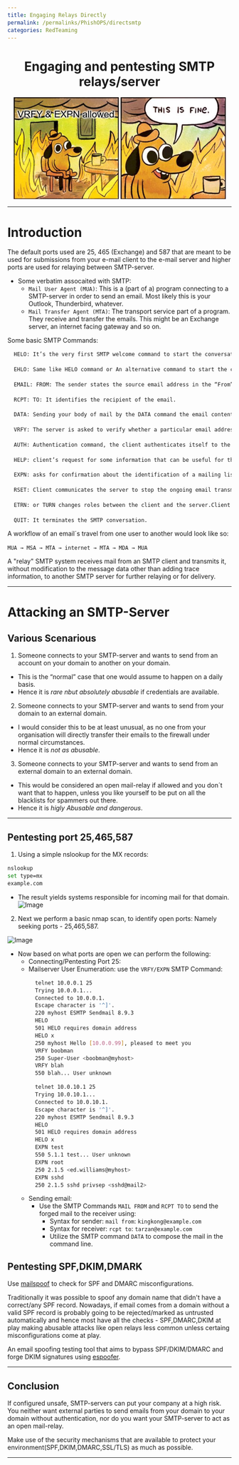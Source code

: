 ```yaml
---
title: Engaging Relays Directly
permalink: /permalinks/PhishOPS/directsmtp
categories: RedTeaming
---
```




<h1 align="center">Engaging and pentesting SMTP relays/server</h1>


<p align="center">
     <img src="https://raw.githubusercontent.com/m3rcer/m3rcer.github.io/master/_posts/redteaming/PhishOPS/images/smtpmeme.png">
</p>

_________________________________________________________________________________________________

# Introduction

The default ports used are 25, 465 (Exchange) and 587 that are meant to be used for submissions from your e-mail client to the e-mail server and  higher ports are used for relaying between SMTP-server.

- Some verbatim assocaited with SMTP:
  - `Mail User Agent (MUA)`: This is a (part of a) program connecting to a SMTP-server in order to send an email. Most likely this is your Outlook, Thunderbird, whatever.
  - `Mail Transfer Agent (MTA)`: The transport service part of a program. They receive and transfer the emails. This might be an Exchange server, an internet facing gateway and so on.

Some basic SMTP Commands: 

```bash
  HELO: It’s the very first SMTP welcome command to start the conversation and identifying the sender server and is followed by its domain name.

  EHLO: Same like HELO command or An alternative command to start the conversation, underlying that the server is using the Extended SMTP protocol.

  EMAIL: FROM: The sender states the source email address in the “From” field and starts the email transfer.

  RCPT: TO: It identifies the recipient of the email.

  DATA: Sending your body of mail by the DATA command the email content begins to be transferred.

  VRFY: The server is asked to verify whether a particular email address or username exists.

  AUTH: Authentication command, the client authenticates itself to the server, giving its username and password.

  HELP: client’s request for some information that can be useful for the successful transfer of the email.

  EXPN: asks for confirmation about the identification of a mailing list.

  RSET: Client communicates the server to stop the ongoing email transmission or terminating the continuous mail from the server.

  ETRN: or TURN changes roles between the client and the server.Client will be acting as SMTP Server.

  QUIT: It terminates the SMTP conversation.
```

A workflow of an email´s travel from one user to another would look like so:

  `MUA → MSA → MTA → internet → MTA → MDA → MUA`

A "relay" SMTP system receives mail from an SMTP client and transmits it, without modification to the message data other than adding trace information, to another SMTP server for further relaying or for delivery.

_________________________________________________________________________________________________


# Attacking an SMTP-Server

## Various Scenarious

1. Someone connects to your SMTP-server and wants to send from an account on your domain to another on your domain.
- This is the “normal” case that one would assume to happen on a daily basis. 
- Hence it is _rare nbut absolutely abusable_ if credentials are available.

2. Someone connects to your SMTP-server and wants to send from your domain to an external domain.
-  I would consider this to be at least unusual, as no one from your organisation will directly transfer their emails to the firewall under normal circumstances. 
-  Hence it is _not as abusable_.

3. Someone connects to your SMTP-server and wants to send from an external domain to an external domain.
-  This would be considered an open mail-relay if allowed and you don´t want that to happen, unless you like yourself to be put on all the blacklists for spammers out there.
-  Hence it is _higly Abusable and dangerous_.

_________________________________________________________________________________________________

## Pentesting port 25,465,587

1. Using a simple nslookup for the MX records:
  ```bash
  nslookup
  set type=mx
  example.com
  ```
- The result yields systems responsible for incoming mail for that domain.
  ![Image](https://github.com/m3rcer/Red-Team-SMTP-Spam-Filter-Bypass/blob/main/images/direct1.png)

2. Next we perform a basic nmap scan, to identify open ports: Namely seeking ports - 25,465,587.

![Image](https://github.com/m3rcer/Red-Team-SMTP-Spam-Filter-Bypass/blob/main/images/direct2.png)

- Now based on what ports are open we can perform the following:
  - Connecting/Pentesting Port 25:
  - Mailserver User Enumeration: use the `VRFY/EXPN` SMTP Command:
    ```bash
      telnet 10.0.0.1 25
      Trying 10.0.0.1...
      Connected to 10.0.0.1.
      Escape character is '^]'.
      220 myhost ESMTP Sendmail 8.9.3
      HELO
      501 HELO requires domain address
      HELO x
      250 myhost Hello [10.0.0.99], pleased to meet you
      VRFY boobman
      250 Super-User <boobman@myhost>
      VRFY blah
      550 blah... User unknown
    ```
    ```bash
      telnet 10.0.10.1 25
      Trying 10.0.10.1...
      Connected to 10.0.10.1.
      Escape character is '^]'.
      220 myhost ESMTP Sendmail 8.9.3
      HELO
      501 HELO requires domain address
      HELO x
      EXPN test
      550 5.1.1 test... User unknown
      EXPN root
      250 2.1.5 <ed.williams@myhost>
      EXPN sshd
      250 2.1.5 sshd privsep <sshd@mail2>
    ```
  - Sending email:
    - Use the SMTP Commands `MAIL FROM` and `RCPT TO` to send the forged mail to the receiver using:
      - Syntax for sender: `mail from`: `kingkong@example.com`
      - Syntax for receiver: `rcpt to`: `tarzan@example.com`
      - Utilize the SMTP command `DATA` to compose the mail in the command line.


  
## Pentesting SPF,DKIM,DMARK
  
Use [mailspoof](https://github.com/serain/mailspoof) to check for SPF and DMARC misconfigurations.

Traditionally it was possible to spoof any domain name that didn't have a correct/any SPF record. Nowadays, if email comes from a domain without a valid SPF record is probably going to be rejected/marked as untrusted automatically and hence most have all the checks - SPF,DMARC,DKIM at play making abusable attacks like open relays less common unless certaing misconfigurations come at play.

An email spoofing testing tool that aims to bypass SPF/DKIM/DMARC and forge DKIM signatures using [espoofer](https://github.com/chenjj/espoofer).

_________________________________________________________________________________________________

## Conclusion

If configured unsafe, SMTP-servers can put your company at a high risk. You neither want external parties to send emails from your domain to your domain without authentication, nor do you want your SMTP-server to act as an open mail-relay.

Make use of the security mechanisms that are available to protect your environment(SPF,DKIM,DMARC,SSL/TLS) as much as possible.

_________________________________________________________________________________________________
